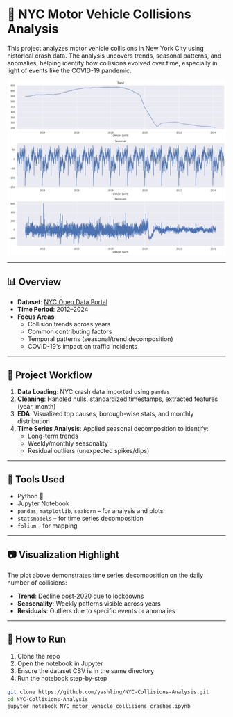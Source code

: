 # 🚗 NYC Motor Vehicle Collisions Analysis

This project analyzes motor vehicle collisions in New York City using historical crash data. The analysis uncovers trends, seasonal patterns, and anomalies, helping identify how collisions evolved over time, especially in light of events like the COVID-19 pandemic.

![Time Series Decomposition](53e6b4e7-6d7b-45c6-8bb4-e36e25d90eb8.png)

---

## 📊 Overview

- **Dataset**: [NYC Open Data Portal](https://data.cityofnewyork.us/Transportation/Motor-Vehicle-Collisions-Crashes/h9gi-nx95)
- **Time Period**: 2012–2024
- **Focus Areas**:
  - Collision trends across years
  - Common contributing factors
  - Temporal patterns (seasonal/trend decomposition)
  - COVID-19's impact on traffic incidents

---

## 🧪 Project Workflow

1. **Data Loading**: NYC crash data imported using `pandas`
2. **Cleaning**: Handled nulls, standardized timestamps, extracted features (year, month)
3. **EDA**: Visualized top causes, borough-wise stats, and monthly distribution
4. **Time Series Analysis**: Applied seasonal decomposition to identify:
   - Long-term trends
   - Weekly/monthly seasonality
   - Residual outliers (unexpected spikes/dips)

---

## 📌 Tools Used

- Python 🐍
- Jupyter Notebook
- `pandas`, `matplotlib`, `seaborn` – for analysis and plots
- `statsmodels` – for time series decomposition
- `folium` – for mapping 

---

## 📷 Visualization Highlight

The plot above demonstrates time series decomposition on the daily number of collisions:
- **Trend**: Decline post-2020 due to lockdowns
- **Seasonality**: Weekly patterns visible across years
- **Residuals**: Outliers due to specific events or anomalies

---

## 🚀 How to Run

1. Clone the repo
2. Open the notebook in Jupyter
3. Ensure the dataset CSV is in the same directory
4. Run the notebook step-by-step

```bash
git clone https://github.com/yashling/NYC-Collisions-Analysis.git
cd NYC-Collisions-Analysis
jupyter notebook NYC_motor_vehicle_collisions_crashes.ipynb
